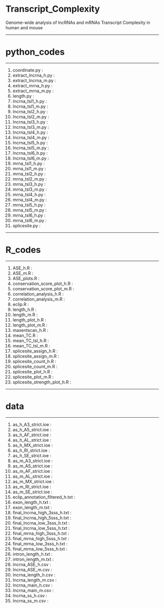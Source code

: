 # Transcript_Complexity
Genome-wide analysis of lncRNAs and mRNAs Transcript Complexity in human and mouse

--------------------------------
# python_codes
--------------------------------
1. coordinate.py : 
2. extract_lncrna_h.py :
3. extract_lncrna_m.py :
4. extract_mrna_h.py :
5. extract_mrna_m.py :
6. length.py :
7. lncrna_tsl1_h.py :
8. lncrna_tsl1_m.py :
9. lncrna_tsl2_h.py :
10. lncrna_tsl2_m.py :
11. lncrna_tsl3_h.py :
12. lncrna_tsl3_m.py :
13. lncrna_tsl4_h.py :
14. lncrna_tsl4_m.py :
15. lncrna_tsl5_h.py :
16. lncrna_tsl5_m.py :
17. lncrna_tsl6_h.py :
18. lncrna_tsl6_m.py :
19. mrna_tsl1_h.py :
20. mrna_tsl1_m.py :
21. mrna_tsl2_h.py :
22. mrna_tsl2_m.py :
23. mrna_tsl3_h.py :
24. mrna_tsl3_m.py :
25. mrna_tsl4_h.py :
26. mrna_tsl4_m.py :
27. mrna_tsl5_h.py :
28. mrna_tsl5_m.py :
29. mrna_tsl6_h.py :
30. mrna_tsl6_m.py :
31. splicesite.py :

--------------------------------
# R_codes
--------------------------------
1. ASE_h.R :
2. ASE_m.R :
3. ASE_plots.R :
4. conservation_score_plot_h.R :
5. conservation_score_plot_m.R :
6. correlation_analysis_h.R :
7. correlation_analysis_m.R :
8. eclip.R :
9. length_h.R :
10. length_m.R :
11. length_plot_h.R :
12. length_plot_m.R :
13. maxentscan_h.R :
14. mean_TC.R :
15. mean_TC_tsl_h.R :
16. mean_TC_tsl_m.R :
17. splicesite_assign_h.R :
18. splicesite_assign_m.R :
19. splicesite_count_h.R :
20. splicesite_count_m.R :
21. splicesite_plot_h.R :
22. splicesite_plot_m.R :
23. splicesite_strength_plot_h.R :

--------------------------------
# data
--------------------------------
1. as_h_A3_strict.ioe :
2. as_h_A5_strict.ioe :
3. as_h_AF_strict.ioe :
4. as_h_AL_strict.ioe :
5. as_h_MX_strict.ioe :
6. as_h_RI_strict.ioe :
7. as_h_SE_strict.ioe :
8. as_m_A3_strict.ioe :
9. as_m_A5_strict.ioe :
10. as_m_AF_strict.ioe :
11. as_m_AL_strict.ioe :
12. as_m_MX_strict.ioe :
13. as_m_RI_strict.ioe :
14. as_m_SE_strict.ioe :
15. eclip_annotation_filtered_h.txt :
16. exon_length_h.txt :
17. exon_length_m.txt :
18. final_lncrna_high_3sss_h.txt :
19. final_lncrna_high_5sss_h.txt :
20. final_lncrna_low_3sss_h.txt :
21. final_lncrna_low_5sss_h.txt :
22. final_mrna_high_3sss_h.txt :
23. final_mrna_high_5sss_h.txt :
24. final_mrna_low_3sss_h.txt :
25. final_mrna_low_5sss_h.txt :
26. intron_length_h.txt :
27. intron_length_m.txt :
28. lncrna_ASE_h.csv :
29. lncrna_ASE_m.csv :
30. lncrna_length_h.csv :
31. lncrna_length_m.csv :
32. lncrna_main_h.csv :
33. lncrna_main_m.csv :
34. lncrna_ss_h.csv :
35. lncrna_ss_m.csv :

